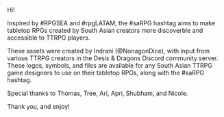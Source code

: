 Hi!

Inspired by #RPGSEA and #rpgLATAM, the #saRPG hashtag aims to make tabletop RPGs created by South Asian creators more discoverble and accessible to TTRPG players.

These assets were created by Indrani (@NonagonDice), with input from various TTRPG creators in the Desis & Dragons Discord community server. These logos, symbols, and files are available for any South Asian TTRPG game designers to use on their tabletop RPGs, along with the #saRPG hashtag.

Special thanks to Thomas, Tree, Ari, Apri, Shubham, and Nicole. 

Thank you, and enjoy!
